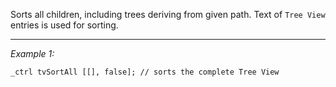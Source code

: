 Sorts all children, including trees deriving from given path. Text of `Tree View` entries is used for sorting.


---
*Example 1:*
```sqf
_ctrl tvSortAll [[], false]; // sorts the complete Tree View
```